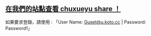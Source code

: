## [在我們的站點查看 chuxueyu share ！](https://koto3905.sharepoint.com/sites/chuxueyu)

如果要求登錄，請使用 : 「User Name: Guset@u.koto.cc | Password: Password1」

